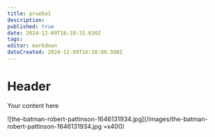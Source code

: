 ```yaml
---
title: prueba1
description: 
published: true
date: 2024-12-09T16:10:33.630Z
tags: 
editor: markdown
dateCreated: 2024-12-09T16:10:00.508Z
---
```


# Header
Your content here

![the-batman-robert-pattinson-1646131934.jpg](/images/the-batman-robert-pattinson-1646131934.jpg =x400)